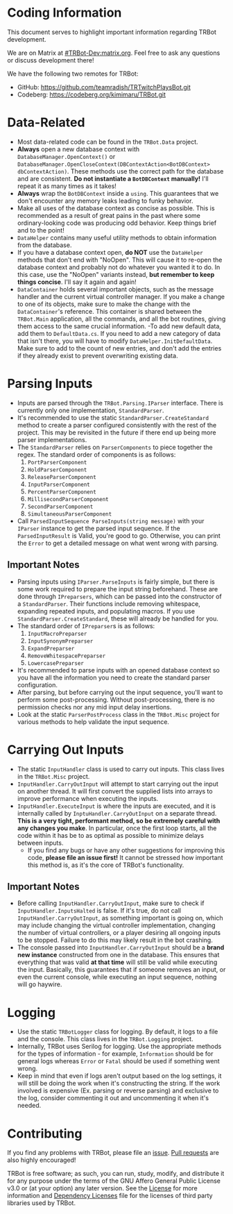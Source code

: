 # Coding Information
This document serves to highlight important information regarding TRBot development.

We are on Matrix at [#TRBot-Dev:matrix.org](https://matrix.to/#/!hTfcbsKMAuenQAetQm:matrix.org?via=matrix.org). Feel free to ask any questions or discuss development there!

We have the following two remotes for TRBot:
* GitHub: https://github.com/teamradish/TRTwitchPlaysBot.git
* Codeberg: https://codeberg.org/kimimaru/TRBot.git

# Data-Related
- Most data-related code can be found in the `TRBot.Data` project.
- **Always** open a new database context with `DatabaseManager.OpenContext()` or `DatabaseManager.OpenCloseContext(DBContextAction<BotDBContext> dbContextAction)`. These methods use the correct path for the database and are consistent. **Do not instantiate a `BotDBContext` manually!** I'll repeat it as many times as it takes! 
- **Always** wrap the `BotDBContext` inside a `using`. This guarantees that we don't encounter any memory leaks leading to funky behavior.
- Make all uses of the database context as concise as possible. This is recommended as a result of great pains in the past where some ordinary-looking code was producing odd behavior. Keep things brief and to the point!
- `DataHelper` contains many useful utility methods to obtain information from the database.
- If you have a database context open, **do NOT** use the `DataHelper` methods that don't end with "NoOpen". This will cause it to re-open the database context and probably not do whatever you wanted it to do. In this case, use the "NoOpen" variants instead, **but remember to keep things concise**. I'll say it again and again!
- `DataContainer` holds several important objects, such as the message handler and the current virtual controller manager. If you make a change to one of its objects, make sure to make the change with the `DataContainer`'s reference. This container is shared between the `TRBot.Main` application, all the commands, and all the bot routines, giving them access to the same crucial information.
-To add new default data, add them to `DefaultData.cs`. If you need to add a new category of data that isn't there, you will have to modify `DataHelper.InitDefaultData`. Make sure to add to the count of new entries, and don't add the entries if they already exist to prevent overwriting existing data.

# Parsing Inputs
- Inputs are parsed through the `TRBot.Parsing.IParser` interface. There is currently only one implementation, `StandardParser`.
- It's recommended to use the static `StandardParser.CreateStandard` method to create a parser configured consistently with the rest of the project. This may be revisited in the future if there end up being more parser implementations.
- The `StandardParser` relies on `ParserComponents` to piece together the regex. The standard order of components is as follows:
  1. `PortParserComponent`
  2. `HoldParserComponent`
  3. `ReleaseParserComponent`
  4. `InputParserComponent`
  5. `PercentParserComponent`
  6. `MillisecondParserComponent`
  7. `SecondParserComponent`
  8. `SimultaneousParserComponent`
- Call `ParsedInputSequence ParseInputs(string message)` with your `IParser` instance to get the parsed input sequence. If the `ParsedInputResult` is Valid, you're good to go. Otherwise, you can print the `Error` to get a detailed message on what went wrong with parsing. 

## Important Notes
- Parsing inputs using `IParser.ParseInputs` is fairly simple, but there is some work required to prepare the input string beforehand. These are done through `IPreparsers`, which can be passed into the constructor of a `StandardParser`. Their functions include removing whitespace, expanding repeated inputs, and populating macros. If you use `StandardParser.CreateStandard`, these will already be handled for you.
- The standard order of `IPreparser`s is as follows:
  1. `InputMacroPreparser`
  2. `InputSynonymPreparser`
  3. `ExpandPreparser`
  4. `RemoveWhitespacePreparser`
  5. `LowercasePreparser`
- It's recommended to parse inputs with an opened database context so you have all the information you need to create the standard parser configuration.
- After parsing, but before carrying out the input sequence, you'll want to perform some post-processing. Without post-processing, there is no permission checks nor any mid input delay insertions.
- Look at the static `ParserPostProcess` class in the `TRBot.Misc` project for various methods to help validate the input sequence.

# Carrying Out Inputs
- The static `InputHandler` class is used to carry out inputs. This class lives in the `TRBot.Misc` project.
- `InputHandler.CarryOutInput` will attempt to start carrying out the input on another thread. It will first convert the supplied lists into arrays to improve performance when executing the inputs.
- `InputHandler.ExecuteInput` is where the inputs are executed, and it is internally called by `InptuHandler.CarryOutInput` on a separate thread. **This is a very tight, performant method, so be extremely careful with any changes you make**. In particular, once the first loop starts, all the code within it has be to as optimal as possible to minimize delays between inputs.
  - If you find any bugs or have any other suggestions for improving this code, **please file an issue first!** It cannot be stressed how important this method is, as it's the core of TRBot's functionality.

## Important Notes
- Before calling `InputHandler.CarryOutInput`, make sure to check if `InputHandler.InputsHalted` is false. If it's true, do not call `InputHandler.CarryOutInput`, as something important is going on, which may include changing the virtual controller implementation, changing the number of virtual controllers, or a player desiring all ongoing inputs to be stopped. Failure to do this may likely result in the bot crashing.
- The console passed into `InputHandler.CarryOutInput` should be a **brand new instance** constructed from one in the database. This ensures that everything that was valid **at that time** will still be valid while executing the input. Basically, this guarantees that if someone removes an input, or even the current console, while executing an input sequence, nothing will go haywire.

# Logging
- Use the static `TRBotLogger` class for logging. By default, it logs to a file and the console. This class lives in the `TRBot.Logging` project.
- Internally, TRBot uses Serilog for logging. Use the appropriate methods for the types of information - for example, `Information` should be for general logs whereas `Error` or `Fatal` should be used if something went wrong.
- Keep in mind that even if logs aren't output based on the log settings, it will still be doing the work when it's constructing the string. If the work involved is expensive (Ex. parsing or reverse parsing) and exclusive to the log, consider commenting it out and uncommenting it when it's needed.

# Contributing
If you find any problems with TRBot, please file an [issue](https://github.com/teamradish/TRTwitchPlaysBot/issues). [Pull requests](https://github.com/teamradish/TRTwitchPlaysBot/pulls) are also highly encouraged!

TRBot is free software; as such, you can run, study, modify, and distribute it for any purpose under the terms of the GNU Affero General Public License v3.0 or (at your option) any later version. See the [License](../LICENSE) for more information and [Dependency Licenses](../Dependency%20Licenses) file for the licenses of third party libraries used by TRBot.
